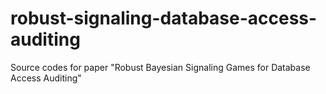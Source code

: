 # robust-signaling-database-access-auditing

Source codes for paper "Robust Bayesian Signaling Games for Database Access Auditing"
